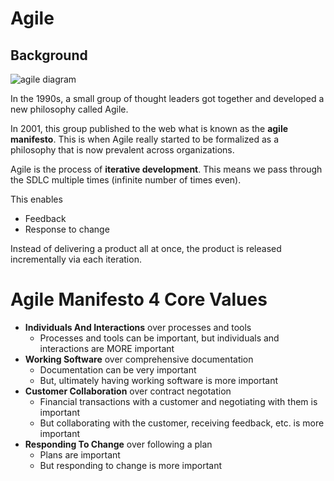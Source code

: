 # Agile
## Background
![agile diagram](https://miro.medium.com/max/1400/0*33LCecIS5Y0p9soE.png)

In the 1990s, a small group of thought leaders got together and developed a new philosophy called Agile.

In 2001, this group published to the web what is known as the **agile manifesto**. This is when Agile really started to be formalized as a philosophy that is now prevalent across organizations.

Agile is the process of **iterative development**. This means we pass through the SDLC multiple times (infinite number of times even).

This enables
- Feedback
- Response to change

Instead of delivering a product all at once, the product is released incrementally via each iteration.

# Agile Manifesto 4 Core Values
- **Individuals And Interactions** over processes and tools
    - Processes and tools can be important, but individuals and interactions are MORE important
- **Working Software** over comprehensive documentation
    - Documentation can be very important
    - But, ultimately having working software is more important
- **Customer Collaboration** over contract negotation
    - Financial transactions with a customer and negotiating with them is important
    - But collaborating with the customer, receiving feedback, etc. is more important
- **Responding To Change** over following a plan
    - Plans are important
    - But responding to change is more important